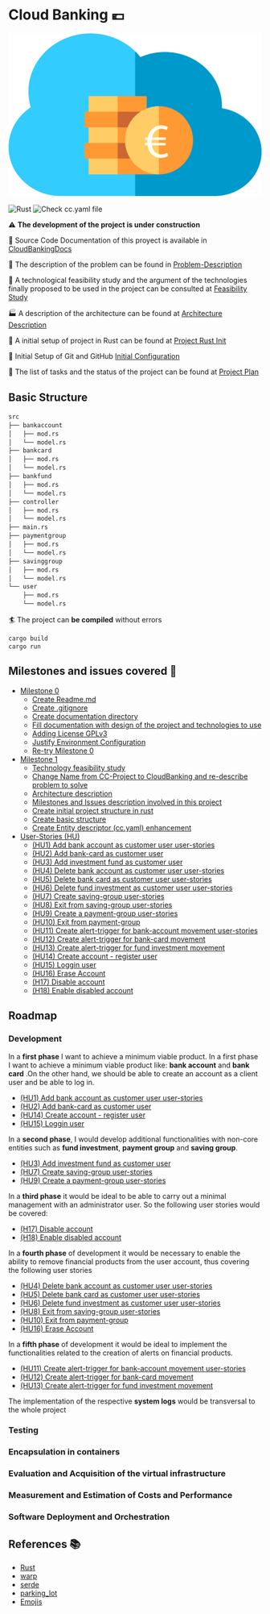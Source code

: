 # Cloud Banking :euro:

![icon](docs/img/icon.png)

![Rust](https://github.com/pepitoenpeligro/CloudBanking/workflows/Rust/badge.svg)
![Check cc.yaml file](https://github.com/pepitoenpeligro/CloudBanking/workflows/Check%20cc.yaml%20file/badge.svg)


:warning: **The development of the project is under construction**


:bookmark_tabs: Source Code Documentation of this proyect is available in [CloudBankingDocs](https://htmlpreview.github.io/?https://github.com/pepitoenpeligro/CloudBanking/blob/master/docs/documentation/CloudBanking/index.html)

:mag_right: The description of the problem can be found in [Problem-Description](https://github.com/pepitoenpeligro/CC-Project/blob/master/docs/problem-description.md)

:checkered_flag: A technological feasibility study and the argument of the technologies finally proposed to be used in the project can be consulted at [Feasibility Study](https://github.com/pepitoenpeligro/CC-Project/blob/master/docs/feasibility-study.md)

:factory: A description of the architecture can be found at [Architecture Description](https://github.com/pepitoenpeligro/CC-Project/blob/master/docs/tecnology-architecture-description.md)

:rocket: A initial setup of project in Rust can be found at [Project Rust Init](https://github.com/pepitoenpeligro/CC-Project/blob/master/docs/project-rust-setup.md)

:hammer: Initial Setup of Git and GitHub [Initial Configuration](https://github.com/pepitoenpeligro/CC-Project/blob/master/docs/environmentConfiguration.md)

:bookmark_tabs: The list of tasks and the status of the project can be found at [Project Plan](https://github.com/pepitoenpeligro/CloudBanking/projects/1)


## Basic Structure 

```bash
src
├── bankaccount
│   ├── mod.rs
│   └── model.rs
├── bankcard
│   ├── mod.rs
│   └── model.rs
├── bankfund
│   ├── mod.rs
│   └── model.rs
├── controller
│   ├── mod.rs
│   └── model.rs
├── main.rs
├── paymentgroup
│   ├── mod.rs
│   └── model.rs
├── savinggroup
│   ├── mod.rs
│   └── model.rs
└── user
    ├── mod.rs
    └── model.rs
```

:surfer: The project can __be compiled__ without errors


```
cargo build
cargo run
```


## Milestones and issues covered :wrench:
* [Milestone 0](https://github.com/pepitoenpeligro/CloudBanking/milestone/1)
  - [Create Readme.md](https://github.com/pepitoenpeligro/CloudBanking/issues/1)
  - [Create .gitignore](https://github.com/pepitoenpeligro/CloudBanking/issues/2)
  - [Create documentation directory](https://github.com/pepitoenpeligro/CloudBanking/issues/3)
  - [Fill documentation with design of the project and technologies to use](https://github.com/pepitoenpeligro/CloudBanking/issues/4)
  - [Adding License GPLv3](https://github.com/pepitoenpeligro/CloudBanking/issues/6)
  - [Justify Environment Configuration](https://github.com/pepitoenpeligro/CloudBanking/issues/7)
  - [Re-try Milestone 0](https://github.com/pepitoenpeligro/CloudBanking/issues/8)
* [Milestone 1](https://github.com/pepitoenpeligro/CloudBanking/milestone/2)
  - [Technology feasibility study](https://github.com/pepitoenpeligro/CloudBanking/issues/9)
  - [Change Name from CC-Project to CloudBanking and re-describe problem to solve](https://github.com/pepitoenpeligro/CloudBanking/issues/10)
  - [Architecture description](https://github.com/pepitoenpeligro/CloudBanking/issues/11)
  - [Milestones and Issues description involved in this project](https://github.com/pepitoenpeligro/CloudBanking/issues/12)
  - [Create initial project structure in rust](https://github.com/pepitoenpeligro/CloudBanking/issues/31)
  - [Create basic structure](https://github.com/pepitoenpeligro/CloudBanking/issues/32)
  - [Create Entity descriptor (cc.yaml) enhancement](https://github.com/pepitoenpeligro/CloudBanking/issues/33)
* [User-Stories (HU)](https://github.com/pepitoenpeligro/CloudBanking/milestone/3)
  -  [(HU1) Add bank account as customer user user-stories](https://github.com/pepitoenpeligro/CloudBanking/issues/13)
  -  [(HU2) Add bank-card as customer user](https://github.com/pepitoenpeligro/CloudBanking/issues/14)
  -  [(HU3) Add investment fund as customer user](https://github.com/pepitoenpeligro/CloudBanking/issues/15)
  -  [(HU4) Delete bank account as customer user user-stories](https://github.com/pepitoenpeligro/CloudBanking/issues/16)
  -  [(HU5) Delete bank card as customer user user-stories](https://github.com/pepitoenpeligro/CloudBanking/issues/17)
  -  [(HU6) Delete fund investment as customer user user-stories](https://github.com/pepitoenpeligro/CloudBanking/issues/18)
  -  [(HU7) Create saving-group user-stories](https://github.com/pepitoenpeligro/CloudBanking/issues/19)
  -  [(HU8) Exit from saving-group user-stories](https://github.com/pepitoenpeligro/CloudBanking/issues/20)
  -  [(HU9) Create a payment-group user-stories](https://github.com/pepitoenpeligro/CloudBanking/issues/21)
  -  [(HU10) Exit from payment-group](https://github.com/pepitoenpeligro/CloudBanking/issues/22)
  -  [(HU11) Create alert-trigger for bank-account movement user-stories](https://github.com/pepitoenpeligro/CloudBanking/issues/23)
  -  [(HU12) Create alert-trigger for bank-card movement](https://github.com/pepitoenpeligro/CloudBanking/issues/24)
  -  [(HU13) Create alert-trigger for fund investment movement](https://github.com/pepitoenpeligro/CloudBanking/issues/25)
  -  [(HU14) Create account - register user](https://github.com/pepitoenpeligro/CloudBanking/issues/26)
  -  [(HU15) Loggin user](https://github.com/pepitoenpeligro/CloudBanking/issues/27)
  -  [(HU16) Erase Account](https://github.com/pepitoenpeligro/CloudBanking/issues/28)
  -  [(H17) Disable account](https://github.com/pepitoenpeligro/CloudBanking/issues/29)
  -  [(H18) Enable disabled account](https://github.com/pepitoenpeligro/CloudBanking/issues/30)



## Roadmap


### Development

In a __first phase__ I want to achieve a minimum viable product. In a first phase I want to achieve a minimum viable product like: __bank account__ and __bank card__ .On the other hand, we should be able to create an account as a client user and be able to log in.
* [(HU1) Add bank account as customer user user-stories](https://github.com/pepitoenpeligro/CloudBanking/issues/13)
* [(HU2) Add bank-card as customer user](https://github.com/pepitoenpeligro/CloudBanking/issues/14)
* [(HU14) Create account - register user](https://github.com/pepitoenpeligro/CloudBanking/issues/26)
* [(HU15) Loggin user](https://github.com/pepitoenpeligro/CloudBanking/issues/27)

In a __second phase__, I would develop additional functionalities with non-core entities such as __fund investment__, __payment group__ and __saving group__. 
* [(HU3) Add investment fund as customer user](https://github.com/pepitoenpeligro/CloudBanking/issues/15)
* [(HU7) Create saving-group user-stories](https://github.com/pepitoenpeligro/CloudBanking/issues/19)
* [(HU9) Create a payment-group user-stories](https://github.com/pepitoenpeligro/CloudBanking/issues/21)

In a __third phase__ it would be ideal to be able to carry out a minimal management with an administrator user. So the following user stories would be covered:
* [(H17) Disable account](https://github.com/pepitoenpeligro/CloudBanking/issues/29)
* [(H18) Enable disabled account](https://github.com/pepitoenpeligro/CloudBanking/issues/30)

In a __fourth phase__ of development it would be necessary to enable the ability to remove financial products from the user account, thus covering the following user stories
* [(HU4) Delete bank account as customer user user-stories](https://github.com/pepitoenpeligro/CloudBanking/issues/16)
* [(HU5) Delete bank card as customer user user-stories](https://github.com/pepitoenpeligro/CloudBanking/issues/17)
* [(HU6) Delete fund investment as customer user user-stories](https://github.com/pepitoenpeligro/CloudBanking/issues/18)
* [(HU8) Exit from saving-group user-stories](https://github.com/pepitoenpeligro/CloudBanking/issues/20)
* [(HU10) Exit from payment-group](https://github.com/pepitoenpeligro/CloudBanking/issues/22)
* [(HU16) Erase Account](https://github.com/pepitoenpeligro/CloudBanking/issues/28)

In a __fifth phase__ of development it would be ideal to implement the functionalities related to the creation of alerts on financial products.
* [(HU11) Create alert-trigger for bank-account movement user-stories](https://github.com/pepitoenpeligro/CloudBanking/issues/23)
* [(HU12) Create alert-trigger for bank-card movement](https://github.com/pepitoenpeligro/CloudBanking/issues/24)
* [(HU13) Create alert-trigger for fund investment movement](https://github.com/pepitoenpeligro/CloudBanking/issues/25)

The implementation of the respective __system logs__ would be transversal to the whole project

### Testing


### Encapsulation in containers


### Evaluation and Acquisition of the virtual infrastructure


### Measurement and Estimation of Costs and Performance


### Software Deployment and Orchestration



## References :books:
* [Rust](https://www.rust-lang.org)
* [warp](https://github.com/seanmonstar/warp)
* [serde](https://github.com/serde-rs/serde)
* [parking_lot](https://github.com/Amanieu/parking_lot)
* [Emojis](https://gist.github.com/rxaviers/7360908)



